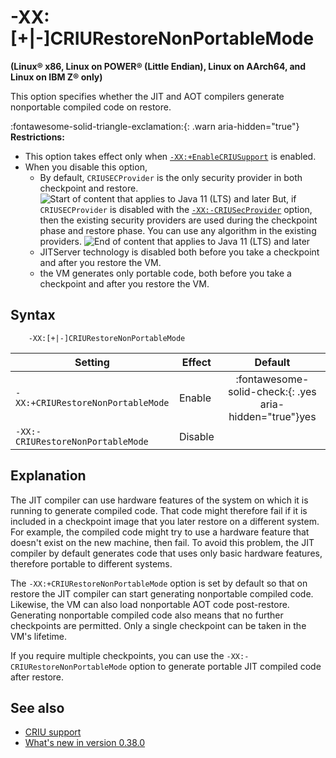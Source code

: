 <!--
* Copyright (c) 2017, 2025 IBM Corp. and others
*
* This program and the accompanying materials are made
* available under the terms of the Eclipse Public License 2.0
* which accompanies this distribution and is available at
* https://www.eclipse.org/legal/epl-2.0/ or the Apache
* License, Version 2.0 which accompanies this distribution and
* is available at https://www.apache.org/licenses/LICENSE-2.0.
*
* This Source Code may also be made available under the
* following Secondary Licenses when the conditions for such
* availability set forth in the Eclipse Public License, v. 2.0
* are satisfied: GNU General Public License, version 2 with
* the GNU Classpath Exception [1] and GNU General Public
* License, version 2 with the OpenJDK Assembly Exception [2].
*
* [1] https://www.gnu.org/software/classpath/license.html
* [2] https://openjdk.org/legal/assembly-exception.html
*
* SPDX-License-Identifier: EPL-2.0 OR Apache-2.0 OR GPL-2.0-only WITH Classpath-exception-2.0 OR GPL-2.0-only WITH OpenJDK-assembly-exception-1.0
-->

# -XX:\[+|-\]CRIURestoreNonPortableMode

**(Linux&reg; x86, Linux on POWER&reg; (Little Endian), Linux on AArch64, and Linux on IBM Z&reg; only)**

This option specifies whether the JIT and AOT compilers generate nonportable compiled code on restore.

:fontawesome-solid-triangle-exclamation:{: .warn aria-hidden="true"} **Restrictions:**

- This option takes effect only when [`-XX:+EnableCRIUSupport`](xxenablecriusupport.md) is enabled.
- When you disable this option,
    - By default, `CRIUSECProvider` is the only security provider in both checkpoint and restore. ![Start of content that applies to Java 11 (LTS) and later](cr/java11plus.png) But, if `CRIUSECProvider` is disabled with the [`-XX:-CRIUSecProvider`](xxcriusecprovider.md) option, then the existing security providers are used during the checkpoint phase and restore phase. You can use any algorithm in the existing providers. ![End of content that applies to Java 11 (LTS) and later](cr/java_close.png)
    - JITServer technology is disabled both before you take a checkpoint and after you restore the VM.
    - the VM generates only portable code, both before you take a checkpoint and after you restore the VM.


## Syntax

        -XX:[+|-]CRIURestoreNonPortableMode

| Setting               | Effect  | Default                                                                            |
|-----------------------|---------|:----------------------------------------------------------------------------------:|
| `-XX:+CRIURestoreNonPortableMode` | Enable  | :fontawesome-solid-check:{: .yes aria-hidden="true"}<span class="sr-only">yes</span>    |
| `-XX:-CRIURestoreNonPortableMode` | Disable |                                                                                 |


## Explanation

The JIT compiler can use hardware features of the system on which it is running to generate compiled code. That code might therefore fail if it is included in a checkpoint image that you later restore on a different system. For example, the compiled code might try to use a hardware feature that doesn't exist on the new machine, then fail. To avoid this problem, the JIT compiler by default generates code that uses only basic hardware features, therefore portable to different systems.

The `-XX:+CRIURestoreNonPortableMode` option is set by default so that on restore the JIT compiler can start generating nonportable compiled code. Likewise, the VM can also load nonportable AOT code post-restore. Generating nonportable compiled code also means that no further checkpoints are permitted. Only a single checkpoint can be taken in the VM's lifetime.

If you require multiple checkpoints, you can use the `-XX:-CRIURestoreNonPortableMode` option to generate portable JIT compiled code after restore.

## See also

- [CRIU support](criusupport.md)
- [What's new in version 0.38.0](version0.38.md#technical-preview-of-criu-support)

<!-- ==== END OF TOPIC ==== xxcriurestorenonportablemode.md ==== -->
